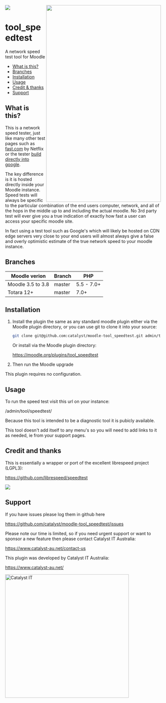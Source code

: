 <img align="right" width="371" height="638" src="https://user-images.githubusercontent.com/187449/69426326-24f1f380-0d81-11ea-82e7-0339fe902aee.png">

<a href="https://travis-ci.org/catalyst/moodle-tool_speedtest">
<img src="https://travis-ci.org/catalyst/moodle-tool_speedtest.svg?branch=master">
</a>

# tool_speedtest

A network speed test tool for Moodle

* [What is this?](#what-is-this)
* [Branches](#branches)
* [Installation](#installation)
* [Usage](#usage)
* [Credit & thanks](#credit-and-thanks)
* [Support](#support)

## What is this?

This is a network speed tester, just like many other test pages such as [fast.com](https://fast.com/) by Netflix or the tester [build directly into google](https://www.google.com.au/search?q=internet+speed).

The key difference is it is hosted directly inside your Moodle instance. Speed tests will always be specific to the particular combination of the end users computer, network, and all of the hops in the middle up to and including the actual moodle. No 3rd party test will ever give you a true indication of exactly how fast a user can access your specific moodle site.

In fact using a test tool such as Google's which will likely be hosted on CDN edge servers very close to your end users will almost always give a false and overly optimistic estimate of the true network speed to your moodle instance.


Branches
--------

| Moodle verion     | Branch      | PHP        |
| ----------------- | ----------- | ---------- |
| Moodle 3.5 to 3.8 | master      | 5.5 - 7.0+ |
| Totara 12+        | master      | 7.0+ |


Installation
------------

1. Install the plugin the same as any standard moodle plugin either via the
Moodle plugin directory, or you can use git to clone it into your source:

   ```sh
   git clone git@github.com:catalyst/moodle-tool_speedtest.git admin/tool/speedtest
   ```

   Or install via the Moodle plugin directory:
    
   https://moodle.org/plugins/tool_speedtest

2. Then run the Moodle upgrade

This plugin requires no configuration.

Usage
-----

To run the speed test visit this url on your instance:

/admin/tool/speedtest/

Because this tool is intended to be a diagnostic tool it is pubicly available.

This tool doesn't add itself to any menu's so you will need to add links to it as needed, ie from your support pages.

Credit and thanks
-----------------

This is essentially a wrapper or port of the excellent librespeed project (LGPL3):

https://github.com/librespeed/speedtest

<a href="https://github.com/librespeed/speedtest">
<img src="https://raw.githubusercontent.com/librespeed/speedtest/master/.logo/logo3.png">
</a>


Support
-------

If you have issues please log them in github here

https://github.com/catalyst/moodle-tool_speedtest/issues

Please note our time is limited, so if you need urgent support or want to
sponsor a new feature then please contact Catalyst IT Australia:

https://www.catalyst-au.net/contact-us


This plugin was developed by Catalyst IT Australia:

https://www.catalyst-au.net/

<img alt="Catalyst IT" src="https://cdn.rawgit.com/CatalystIT-AU/moodle-auth_saml2/master/pix/catalyst-logo.svg" width="400">
